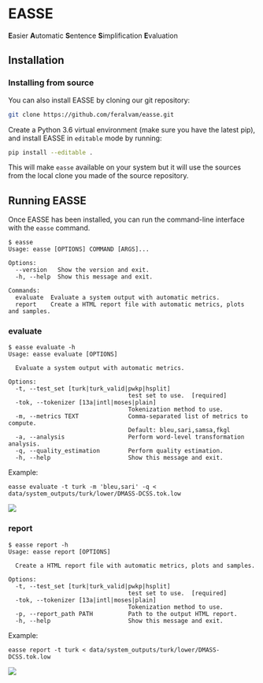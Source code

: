 # EASSE
**E**asier **A**utomatic **S**entence **S**implification **E**valuation

## Installation
<!--
### Installing via pip

   ```bash
   pip install easse
   ```
-->
### Installing from source

You can also install EASSE by cloning our git repository:

```bash
git clone https://github.com/feralvam/easse.git
```

Create a Python 3.6 virtual environment (make sure you have the latest pip), and install EASSE in `editable` mode by running:

```bash
pip install --editable .
```

This will make `easse` available on your system but it will use the sources from the local clone
you made of the source repository.

## Running EASSE

Once EASSE has been installed, you can run the command-line interface with the `easse` command.

```
$ easse
Usage: easse [OPTIONS] COMMAND [ARGS]...

Options:
  --version   Show the version and exit.
  -h, --help  Show this message and exit.

Commands:
  evaluate  Evaluate a system output with automatic metrics.
  report    Create a HTML report file with automatic metrics, plots and samples.
```

### evaluate
```
$ easse evaluate -h
Usage: easse evaluate [OPTIONS]

  Evaluate a system output with automatic metrics.

Options:
  -t, --test_set [turk|turk_valid|pwkp|hsplit]
                                  test set to use.  [required]
  -tok, --tokenizer [13a|intl|moses|plain]
                                  Tokenization method to use.
  -m, --metrics TEXT              Comma-separated list of metrics to compute.
                                  Default: bleu,sari,samsa,fkgl
  -a, --analysis                  Perform word-level transformation analysis.
  -q, --quality_estimation        Perform quality estimation.
  -h, --help                      Show this message and exit.
```
Example:
```
easse evaluate -t turk -m 'bleu,sari' -q < data/system_outputs/turk/lower/DMASS-DCSS.tok.low
```

<img src="https://github.com/feralvam/easse/blob/master/demo/evaluate.gif">

### report
```
$ easse report -h
Usage: easse report [OPTIONS]

  Create a HTML report file with automatic metrics, plots and samples.

Options:
  -t, --test_set [turk|turk_valid|pwkp|hsplit]
                                  test set to use.  [required]
  -tok, --tokenizer [13a|intl|moses|plain]
                                  Tokenization method to use.
  -p, --report_path PATH          Path to the output HTML report.
  -h, --help                      Show this message and exit.
```
Example:
```
easse report -t turk < data/system_outputs/turk/lower/DMASS-DCSS.tok.low
```
<img src="https://github.com/feralvam/easse/blob/master/demo/report.gif">
